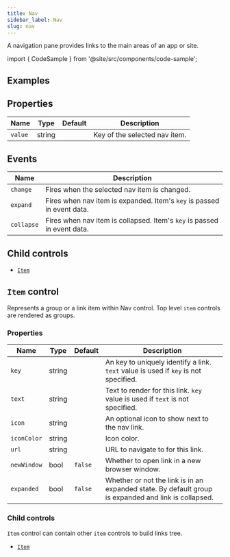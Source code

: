 ```yaml
---
title: Nav
sidebar_label: Nav
slug: nav
---
```


A navigation pane provides links to the main areas of an app or site.

import { CodeSample } from '@site/src/components/code-sample';

## Examples

<CodeSample src="https://python-nav-example.pgletio.repl.co" height="700px"
    python="https://github.com/pglet/examples/blob/main/python/controls/nav_control.py"
    bash="https://github.com/pglet/examples/blob/main/bash/controls/nav.sh"
    />

## Properties

| Name            | Type   | Default | Description |
| --------------- | ------ | ------- | ----------- |
| `value`         | string |         | Key of the selected nav item. |

## Events

| Name      | Description |
| --------- | ----------- |
| `change`  | Fires when the selected nav item is changed. |
| `expand`  | Fires when nav item is expanded. Item's `key` is passed in event data. |
| `collapse`  | Fires when nav item is collapsed. Item's `key` is passed in event data. |

## Child controls

* [`Item`](#item-control)

## `Item` control

Represents a group or a link item within Nav control. Top level `item` controls are rendered as groups.

### Properties

| Name            | Type   | Default | Description |
| --------------- | ------ | ------- | ----------- |
| `key`           | string |         | An key to uniquely identify a link. `text` value is used if `key` is not specified.  |
| `text`          | string |         | Text to render for this link. `key` value is used if `text` is not specified. |
| `icon`          | string |         | An optional icon to show next to the nav link. |
| `iconColor`     | string |         | Icon color. |
| `url`           | string |         | URL to navigate to for this link. |
| `newWindow`     | bool   | `false` | Whether to open link in a new browser window. |
| `expanded`      | bool   | `false` | Whether or not the link is in an expanded state. By default group is expanded and link is collapsed. |

### Child controls

`Item` control can contain other `item` controls to build links tree.

* [`Item`](#item-control)
